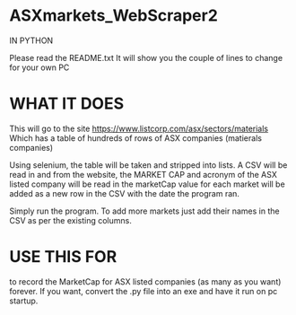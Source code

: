 # ASXmarkets_WebScraper2

IN PYTHON

Please read the README.txt It will show you the couple of lines to change for your own PC


# WHAT IT DOES

This will go to the site https://www.listcorp.com/asx/sectors/materials Which has a table of hundreds of rows of ASX companies (matierals companies)

Using selenium, the table will be taken and stripped into lists. A CSV will be read in and from the website, the MARKET CAP and acronym of the ASX listed company will be read in the marketCap value for each market will be added as a new row in the CSV with the date the program ran.

Simply run the program. To add more markets just add their names in the CSV as per the existing columns.

# USE THIS FOR

to record the MarketCap for ASX listed companies (as many as you want) forever. If you want, convert the .py file into an exe and have it run on pc startup.
